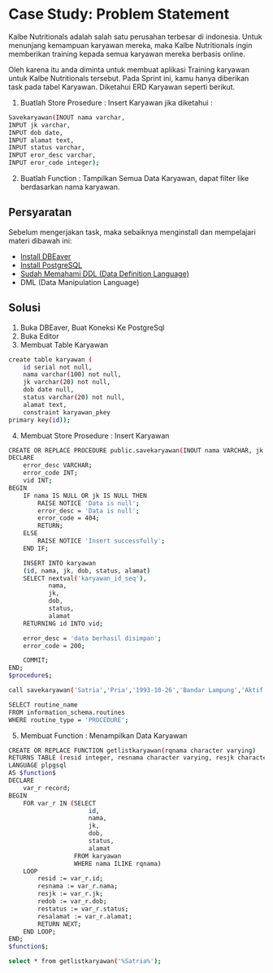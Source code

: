 # Case Study: Problem Statement
Kalbe Nutritionals adalah salah satu perusahan terbesar di indonesia. Untuk menunjang kemampuan karyawan mereka, maka Kalbe Nutritionals ingin memberikan training kepada semua karyawan mereka berbasis online.

Oleh karena itu anda diminta untuk membuat aplikasi Training karyawan untuk Kalbe Nutritionals tersebut. Pada Sprint ini, kamu hanya diberikan task pada tabel Karyawan. Diketahui ERD Karyawan seperti berikut.

1. Buatlah Store Prosedure : Insert Karyawan jika diketahui :
```bash
Savekaryawan(INOUT nama varchar,
INPUT jk varchar,
INPUT dob date,
INPUT alamat text,
INPUT status varchar,
INPUT eror_desc varchar,
INPUT eror_code integer);
```

2. Buatlah Function : Tampilkan Semua Data Karyawan, dapat filter like berdasarkan nama karyawan.

## Persyaratan 
Sebelum mengerjakan task, maka sebaiknya menginstall dan mempelajari materi dibawah ini:
- [Install DBEaver](https://drive.google.com/file/d/12fuefHljD_Y-fqjm6NxH-iBeP1mkveVM/view?usp=sharing)
- [Install PostgreSQL](https://drive.google.com/file/d/12fuefHljD_Y-fqjm6NxH-iBeP1mkveVM/view?usp=sharing)
- [Sudah Memahami DDL (Data Definition Language)](https://drive.google.com/file/d/12fuefHljD_Y-fqjm6NxH-iBeP1mkveVM/view?usp=sharing)
- DML (Data Manipulation Language)

## Solusi
1. Buka DBEaver, Buat Koneksi Ke PostgreSql
2. Buka Editor
3. Membuat Table Karyawan 
```bash
create table karyawan (
	id serial not null,
	nama varchar(100) not null,
	jk varchar(20) not null,
	dob date null,
	status varchar(20) not null,
	alamat text,
	constraint karyawan_pkey
primary key(id));
```
4. Membuat Store Prosedure : Insert Karyawan
```bash
CREATE OR REPLACE PROCEDURE public.savekaryawan(INOUT nama VARCHAR, jk VARCHAR, dob DATE, status VARCHAR, alamat VARCHAR) LANGUAGE plpgsql AS $procedure$
DECLARE
    error_desc VARCHAR;
    error_code INT;
    vid INT;
BEGIN
    IF nama IS NULL OR jk IS NULL THEN
        RAISE NOTICE 'Data is null';
        error_desc = 'Data is null';
        error_code = 404;
        RETURN;
    ELSE
        RAISE NOTICE 'Insert successfully';
    END IF;

    INSERT INTO karyawan
    (id, nama, jk, dob, status, alamat)
    SELECT nextval('karyawan_id_seq'),
           nama,
           jk,
           dob,
           status,
           alamat
    RETURNING id INTO vid;

    error_desc = 'data berhasil disimpan';
    error_code = 200;

    COMMIT;
END;
$procedure$;
```

```bash
call savekaryawan('Satria','Pria','1993-10-26','Bandar Lampung','Aktif');
```

```bash
SELECT routine_name
FROM information_schema.routines
WHERE routine_type = 'PROCEDURE';
```

5. Membuat Function : Menampilkan Data Karyawan
```bash
CREATE OR REPLACE FUNCTION getlistkaryawan(rqnama character varying)
RETURNS TABLE (resid integer, resnama character varying, resjk character varying, redob date, restatus character varying, resalamat text)
LANGUAGE plpgsql
AS $function$
DECLARE
    var_r record;
BEGIN
    FOR var_r IN (SELECT
                      id,
                      nama,
                      jk,
                      dob,
                      status,
                      alamat
                  FROM karyawan
                  WHERE nama ILIKE rqnama)
    LOOP
        resid := var_r.id;
        resnama := var_r.nama;
        resjk := var_r.jk;
        redob := var_r.dob;
        restatus := var_r.status;
        resalamat := var_r.alamat;
        RETURN NEXT;
    END LOOP;
END;
$function$;
```

```bash
select * from getlistkaryawan('%Satria%');
```

